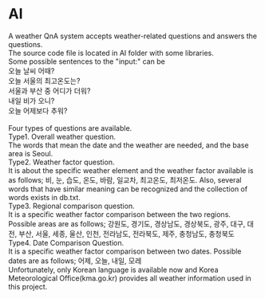 # AI
A weather QnA system accepts weather-related questions and answers the questions.<br>
The source code file is located in AI folder with some libraries.
<br>
Some possible sentences to the "input:" can be
<br>
오늘 날씨 어때?
<br>
오늘 서울의 최고온도는?
<br>
서울과 부산 중 어디가 더워?
<br>
내일 비가 오니?
<br>
오늘 어제보다 추워?
<br><br>
Four types of questions are available.<br>
Type1. Overall weather question.<br>
The words that mean the date and the weather are needed, and the base area is Seoul.<br>
Type2. Weather factor question.<br>
It is about the specific weather element and the weather factor available is as follows; 비, 눈, 습도, 온도, 바람, 일교차, 최고온도, 최저온도. Also, several words that have similar meaning can be recognized and the collection of words exists in db.txt.<br>
Type3. Regional comparison question.<br>
It is a specific weather factor comparison between the two regions. Possible areas are as follows; 강원도, 경기도, 경상남도, 경상북도, 광주, 대구, 대전, 부산, 서울, 세종, 울산, 인천, 전라남도, 전라북도, 제주, 충청남도, 충청북도<br>
Type4. Date Comparison Question.<br>
It is a specific weather factor comparison between two dates. Possible dates are as follows; 어제, 오늘, 내일, 모레<br>
Unfortunately, only Korean language is available now and Korea Meteorological Office(kma.go.kr) provides all weather information used in this project.
